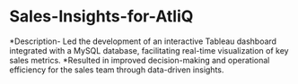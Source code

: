 # Sales-Insights-for-AtliQ

*Description- Led the development of an interactive Tableau dashboard integrated with a MySQL
 database, facilitating real-time visualization of key sales metrics.
*Resulted in improved decision-making and operational efficiency for the sales team through
 data-driven insights.
